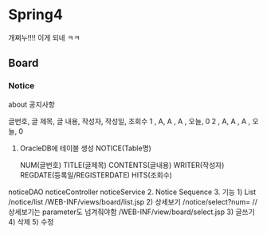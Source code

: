 # Spring4
개쩌누!!!! 이게 되네 ㅋㅋ
## Board

### Notice
about 공지사항

   글번호, 글 제목, 글 내용, 작성자, 작성일, 조회수
	1   ,   A,      A   ,   A  ,  오늘,   0
	2   ,   A,      A   ,   A  ,  오늘,   0
	
1. OracleDB에 테이블 생성
	NOTICE(Table명)
	
	NUM(글번호)
	TITLE(글제목)
	CONTENTS(글내용)
	WRITER(작성자)
	REGDATE(등록일/REGISTERDATE)
	HITS(조회수)

noticeDAO noticeController noticeService
2. Notice Sequence
3. 기능
	1) List
		/notice/list
		/WEB-INF/views/board/list.jsp
	2) 상세보기
		/notice/select?num=   // 상세보기는 parameter도 넘겨줘야함
		/WEB-INF/view/board/select.jsp
	3) 글쓰기
	4) 삭제
	5) 수정